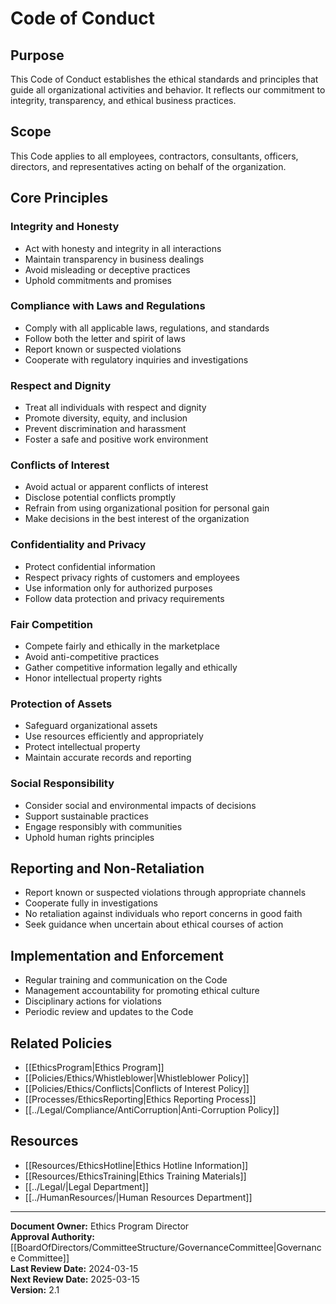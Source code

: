 # Code of Conduct

## Purpose
This Code of Conduct establishes the ethical standards and principles that guide all organizational activities and behavior. It reflects our commitment to integrity, transparency, and ethical business practices.

## Scope
This Code applies to all employees, contractors, consultants, officers, directors, and representatives acting on behalf of the organization.

## Core Principles

### Integrity and Honesty
- Act with honesty and integrity in all interactions
- Maintain transparency in business dealings
- Avoid misleading or deceptive practices
- Uphold commitments and promises

### Compliance with Laws and Regulations
- Comply with all applicable laws, regulations, and standards
- Follow both the letter and spirit of laws
- Report known or suspected violations
- Cooperate with regulatory inquiries and investigations

### Respect and Dignity
- Treat all individuals with respect and dignity
- Promote diversity, equity, and inclusion
- Prevent discrimination and harassment
- Foster a safe and positive work environment

### Conflicts of Interest
- Avoid actual or apparent conflicts of interest
- Disclose potential conflicts promptly
- Refrain from using organizational position for personal gain
- Make decisions in the best interest of the organization

### Confidentiality and Privacy
- Protect confidential information
- Respect privacy rights of customers and employees
- Use information only for authorized purposes
- Follow data protection and privacy requirements

### Fair Competition
- Compete fairly and ethically in the marketplace
- Avoid anti-competitive practices
- Gather competitive information legally and ethically
- Honor intellectual property rights

### Protection of Assets
- Safeguard organizational assets
- Use resources efficiently and appropriately
- Protect intellectual property
- Maintain accurate records and reporting

### Social Responsibility
- Consider social and environmental impacts of decisions
- Support sustainable practices
- Engage responsibly with communities
- Uphold human rights principles

## Reporting and Non-Retaliation
- Report known or suspected violations through appropriate channels
- Cooperate fully in investigations
- No retaliation against individuals who report concerns in good faith
- Seek guidance when uncertain about ethical courses of action

## Implementation and Enforcement
- Regular training and communication on the Code
- Management accountability for promoting ethical culture
- Disciplinary actions for violations
- Periodic review and updates to the Code

## Related Policies
- [[EthicsProgram|Ethics Program]]
- [[Policies/Ethics/Whistleblower|Whistleblower Policy]]
- [[Policies/Ethics/Conflicts|Conflicts of Interest Policy]]
- [[Processes/EthicsReporting|Ethics Reporting Process]]
- [[../Legal/Compliance/AntiCorruption|Anti-Corruption Policy]]

## Resources
- [[Resources/EthicsHotline|Ethics Hotline Information]]
- [[Resources/EthicsTraining|Ethics Training Materials]]
- [[../Legal/|Legal Department]]
- [[../HumanResources/|Human Resources Department]]

---
**Document Owner:** Ethics Program Director  
**Approval Authority:** [[BoardOfDirectors/CommitteeStructure/GovernanceCommittee|Governance Committee]]  
**Last Review Date:** 2024-03-15  
**Next Review Date:** 2025-03-15  
**Version:** 2.1 